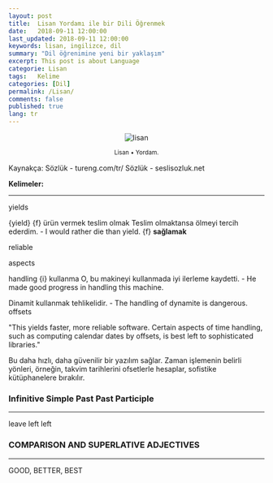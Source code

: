 ```yaml
---
layout: post
title:  Lisan Yordamı ile bir Dili Öğrenmek
date:   2018-09-11 12:00:00
last_updated: 2018-09-11 12:00:00
keywords: lisan, ingilizce, dil
summary: "Dil öğrenimine yeni bir yaklaşım"
excerpt: This post is about Language
categorie: Lisan
tags:   Kelime
categories: [Dil]
permalink: /Lisan/
comments: false
published: true
lang: tr
---
```



<div class='pull-right alert alert-warning' style="margin: 15px; text-align: center;">
  <img src="{{ site.baseurl }}/images/lisan/lisan1.png" alt="lisan" class="resize" />
  <p><small>Lisan &bull; Yordam.</small></p>
</div> 
  
<style>
img.resize {
  max-width:100%;
  max-height:100%;
}
</style>

Kaynakça: 
Sözlük - tureng.com/tr/
Sözlük - seslisozluk.net


**Kelimeler:**
***

yields

{yield}
{f} ürün vermek
teslim olmak
Teslim olmaktansa ölmeyi tercih ederdim. - I would rather die than yield.
{f} **sağlamak**


reliable

aspects

handling
{i} kullanma
O, bu makineyi kullanmada iyi ilerleme kaydetti. - He made good progress in handling this machine.

Dinamit kullanmak tehlikelidir. - The handling of dynamite is dangerous.
offsets


"This yields faster, more reliable software. Certain aspects of time handling, such as computing calendar dates by offsets, is best left to sophisticated libraries."

Bu daha hızlı, daha güvenilir bir yazılım sağlar. Zaman işlemenin belirli yönleri, örneğin, takvim tarihlerini ofsetlerle hesaplar, sofistike kütüphanelere bırakılır.

### Infinitive	Simple Past	Past Participle
***		

leave		left		left

### COMPARISON AND SUPERLATIVE ADJECTIVES
***

GOOD,	 	BETTER,	 	BEST


